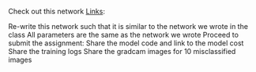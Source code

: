 
Check out this network [Links](https://github.com/kentaroy47/vision-transformers-cifar10/blob/main/models/vit.py):

Re-write this network such that it is similar to the network we wrote in the class
All parameters are the same as the network we wrote
Proceed to submit the assignment:
Share the model code and link to the model cost
Share the training logs
Share the gradcam images for 10 misclassified images
 

